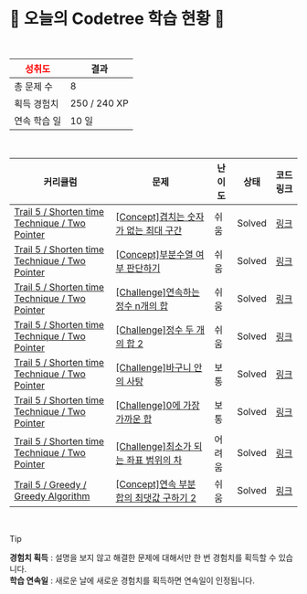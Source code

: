 # 🌲 오늘의 Codetree 학습 현황 🌲

<br />

| <span style="color:red;display:block;text-align:center;"> **성취도**</span> | 결과 |
|---|---|
| 총 문제 수 | 8 |
| 획득 경험치 | 250 / 240 XP |
| 연속 학습 일 | 10 일 |

<br />

|커리큘럼|문제|난이도|상태|코드 링크|
|---|---|---|---|---|
|[Trail 5 / Shorten time Technique / Two Pointer](https://www.codetree.ai/trail-info/intermediate-mid/)|[[Concept]겹치는 숫자가 없는 최대 구간](https://www.codetree.ai/trails/complete/curated-cards/intro-max-interval-without-overlapping-numbers/)|쉬움|Solved|[링크](https://github.com/Bob-zong/Algorithm_Pratice/blob/main/250514/%EA%B2%B9%EC%B9%98%EB%8A%94%20%EC%88%AB%EC%9E%90%EA%B0%80%20%EC%97%86%EB%8A%94%20%EC%B5%9C%EB%8C%80%20%EA%B5%AC%EA%B0%84/max-interval-without-overlapping-numbers.java)|
|[Trail 5 / Shorten time Technique / Two Pointer](https://www.codetree.ai/trail-info/intermediate-mid/)|[[Concept]부분수열 여부 판단하기](https://www.codetree.ai/trails/complete/curated-cards/intro-determine-subsequence/)|쉬움|Solved|[링크](https://github.com/Bob-zong/Algorithm_Pratice/blob/main/250514/%EB%B6%80%EB%B6%84%EC%88%98%EC%97%B4%20%EC%97%AC%EB%B6%80%20%ED%8C%90%EB%8B%A8%ED%95%98%EA%B8%B0/determine-subsequence.java)|
|[Trail 5 / Shorten time Technique / Two Pointer](https://www.codetree.ai/trail-info/intermediate-mid/)|[[Challenge]연속하는 정수 n개의 합](https://www.codetree.ai/trails/complete/curated-cards/challenge-sum-of-consecutive-n-integers/)|쉬움|Solved|[링크](https://github.com/Bob-zong/Algorithm_Pratice/blob/main/250514/%EC%97%B0%EC%86%8D%ED%95%98%EB%8A%94%20%EC%A0%95%EC%88%98%20N%EA%B0%9C%EC%9D%98%20%ED%95%A9/sum-of-consecutive-n-integers.java)|
|[Trail 5 / Shorten time Technique / Two Pointer](https://www.codetree.ai/trail-info/intermediate-mid/)|[[Challenge]정수 두 개의 합 2](https://www.codetree.ai/trails/complete/curated-cards/challenge-sum-of-two-integers-2/)|쉬움|Solved|[링크](https://github.com/Bob-zong/Algorithm_Pratice/blob/main/250514/%EC%A0%95%EC%88%98%20%EB%91%90%20%EA%B0%9C%EC%9D%98%20%ED%95%A9%202/sum-of-two-integers-2.java)|
|[Trail 5 / Shorten time Technique / Two Pointer](https://www.codetree.ai/trail-info/intermediate-mid/)|[[Challenge]바구니 안의 사탕](https://www.codetree.ai/trails/complete/curated-cards/challenge-candy-in-the-basket/)|보통|Solved|[링크](https://github.com/Bob-zong/Algorithm_Pratice/blob/main/250514/%EB%B0%94%EA%B5%AC%EB%8B%88%20%EC%95%88%EC%9D%98%20%EC%82%AC%ED%83%95/candy-in-the-basket.java)|
|[Trail 5 / Shorten time Technique / Two Pointer](https://www.codetree.ai/trail-info/intermediate-mid/)|[[Challenge]0에 가장 가까운 합](https://www.codetree.ai/trails/complete/curated-cards/challenge-sum-closest-to-zero/)|보통|Solved|[링크](https://github.com/Bob-zong/Algorithm_Pratice/blob/main/250514/0%EC%97%90%20%EA%B0%80%EC%9E%A5%20%EA%B0%80%EA%B9%8C%EC%9A%B4%20%ED%95%A9/sum-closest-to-zero.java)|
|[Trail 5 / Shorten time Technique / Two Pointer](https://www.codetree.ai/trail-info/intermediate-mid/)|[[Challenge]최소가 되는 좌표 범위의 차](https://www.codetree.ai/trails/complete/curated-cards/challenge-the-minimum-difference-in-coordinate-range/)|어려움|Solved|[링크](https://github.com/Bob-zong/Algorithm_Pratice/blob/main/250514/%EC%B5%9C%EC%86%8C%EA%B0%80%20%EB%90%98%EB%8A%94%20%EC%A2%8C%ED%91%9C%20%EB%B2%94%EC%9C%84%EC%9D%98%20%EC%B0%A8/the-minimum-difference-in-coordinate-range.java)|
|[Trail 5 / Greedy / Greedy Algorithm](https://www.codetree.ai/trail-info/intermediate-mid/)|[[Concept]연속 부분 합의 최댓값 구하기 2](https://www.codetree.ai/trails/complete/curated-cards/intro-max-of-partial-sum-2/)|쉬움|Solved|[링크](https://github.com/Bob-zong/Algorithm_Pratice/blob/main/250514/%EC%97%B0%EC%86%8D%20%EB%B6%80%EB%B6%84%20%ED%95%A9%EC%9D%98%20%EC%B5%9C%EB%8C%93%EA%B0%92%20%EA%B5%AC%ED%95%98%EA%B8%B0%202/max-of-partial-sum-2.java)|


<br />

> [!TIP]
> **경험치 획득** : 설명을 보지 않고 해결한 문제에 대해서만 한 번 경험치를 획득할 수 있습니다.  
> **학습 연속일** : 새로운 날에 새로운 경험치를 획득하면 연속일이 인정됩니다.

